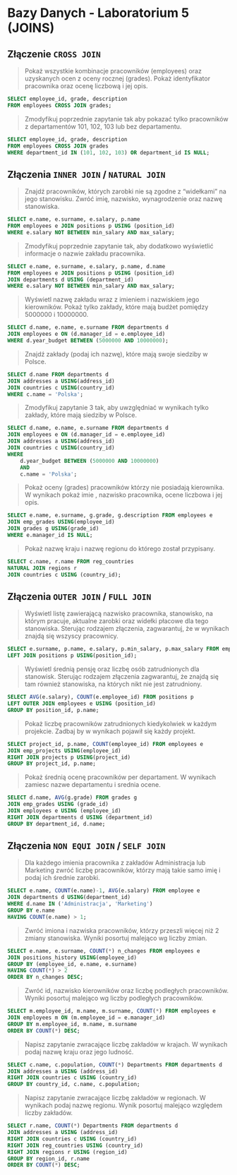 # Bazy Danych - Laboratorium 5 (JOINS)
## Złączenie `CROSS JOIN`
> Pokaż wszystkie kombinacje pracowników (employees) oraz uzyskanych
ocen z oceny rocznej (grades). Pokaż identyfikator pracownika oraz ocenę
liczbową i jej opis.
```sql
SELECT employee_id, grade, description
FROM employees CROSS JOIN grades;
```
> Zmodyfikuj poprzednie zapytanie tak aby pokazać tylko pracowników z
departamentów 101, 102, 103 lub bez departamentu.
```sql
SELECT employee_id, grade, description
FROM employees CROSS JOIN grades
WHERE department_id IN (101, 102, 103) OR department_id IS NULL;
```

## Złączenia `INNER JOIN` / `NATURAL JOIN`
> Znajdź pracowników, których zarobki nie są zgodne z “widełkami” na jego
stanowisku. Zwróć imię, nazwisko, wynagrodzenie oraz nazwę stanowiska.
```sql
SELECT e.name, e.surname, e.salary, p.name
FROM employees e JOIN positions p USING (position_id)
WHERE e.salary NOT BETWEEN min_salary AND max_salary;
```
> Zmodyfikuj poprzednie zapytanie tak, aby dodatkowo wyświetlić informacje
o nazwie zakładu pracownika.
```sql
SELECT e.name, e.surname, e.salary, p.name, d.name
FROM employees e JOIN positions p USING (position_id)
JOIN departments d USING (department_id)
WHERE e.salary NOT BETWEEN min_salary AND max_salary;
```
> Wyświetl nazwę zakładu wraz z imieniem i nazwiskiem jego kierowników.
Pokaż tylko zakłady, które mają budżet pomiędzy 5000000 i 10000000.
```sql
SELECT d.name, e.name, e.surname FROM departments d
JOIN employees e ON (d.manager_id = e.employee_id)
WHERE d.year_budget BETWEEN (5000000 AND 10000000);
```
> Znajdź zakłady (podaj ich nazwę), które mają swoje siedziby w Polsce.
```sql
SELECT d.name FROM departments d
JOIN addresses a USING(address_id)
JOIN countries c USING(country_id)
WHERE c.name = 'Polska';
```
> Zmodyfikuj zapytanie 3 tak, aby uwzględniać w wynikach tylko zakłady,
które mają siedziby w Polsce.
```sql
SELECT d.name, e.name, e.surname FROM departments d
JOIN employees e ON (d.manager_id = e.employee_id)
JOIN addresses a USING(address_id)
JOIN countries c USING(country_id)
WHERE
    d.year_budget BETWEEN (5000000 AND 10000000)
    AND
    c.name = 'Polska';
```
> Pokaż oceny (grades) pracowników którzy nie posiadają kierownika. W
wynikach pokaż imie , nazwisko pracownika, ocene liczbowa i jej opis.
```sql
SELECT e.name, e.surname, g.grade, g.description FROM employees e
JOIN emp_grades USING(employee_id)
JOIN grades g USING(grade_id)
WHERE e.manager_id IS NULL;
```
> Pokaż nazwę kraju i nazwę regionu do którego został przypisany.
```sql
SELECT c.name, r.name FROM reg_countries
NATURAL JOIN regions r
JOIN countries c USING (country_id);
```

## Złączenia `OUTER JOIN` / `FULL JOIN`
> Wyświetl listę zawierającą nazwisko pracownika, stanowisko, na którym
pracuje, aktualne zarobki oraz widełki płacowe dla tego stanowiska.
Sterując rodzajem złączenia, zagwarantuj, że w wynikach znajdą się
wszyscy pracownicy.
```sql
SELECT e.surname, p.name, e.salary, p.min_salary, p.max_salary FROM employees e
LEFT JOIN positions p USING(position_id);
```
> Wyświetl średnią pensję oraz liczbę osób zatrudnionych dla stanowisk.
Sterując rodzajem złączenia zagwarantuj, że znajdą się tam również
stanowiska, na których nikt nie jest zatrudniony.
```sql
SELECT AVG(e.salary), COUNT(e.employee_id) FROM positions p
LEFT OUTER JOIN employees e USING (position_id)
GROUP BY position_id, p.name;
```
> Pokaż liczbę pracowników zatrudnionych kiedykolwiek w każdym projekcie.
Zadbaj by w wynikach pojawił się każdy projekt.
```sql
SELECT project_id, p.name, COUNT(employee_id) FROM employees e
JOIN emp_projects USING(employee_id)
RIGHT JOIN projects p USING(project_id)
GROUP BY project_id, p.name;
```
> Pokaż średnią ocenę pracowników per departament. W wynikach zamiesc
nazwe departamentu i srednia ocene.
```sql
SELECT d.name, AVG(g.grade) FROM grades g
JOIN emp_grades USING (grade_id)
JOIN employees e USING (employee_id)
RIGHT JOIN departments d USING (department_id)
GROUP BY department_id, d.name;
```

## Złączenia `NON EQUI JOIN` / `SELF JOIN`
> Dla każdego imienia pracownika z zakładów Administracja lub Marketing zwróć
liczbę pracowników, którzy mają takie samo imię i podaj ich średnie zarobki.
```sql
SELECT e.name, COUNT(e.name)-1, AVG(e.salary) FROM employee e
JOIN departments d USING(department_id)
WHERE d.name IN ('Administracja', 'Marketing')
GROUP BY e.name
HAVING COUNT(e.name) > 1;
```
> Zwróć imiona i nazwiska pracowników, którzy przeszli więcej niż 2 zmiany
stanowiska. Wyniki posortuj malejąco wg liczby zmian.
```sql
SELECT e.name, e.surname, COUNT(*) n_changes FROM employees e
JOIN positions_history USING(employee_id)
GROUP BY (employee_id, e.name, e.surname)
HAVING COUNT(*) > 2
ORDER BY n_changes DESC;
```
> Zwróć id, nazwisko kierowników oraz liczbę podległych pracowników. Wyniki
posortuj malejąco wg liczby podległych pracowników.
```sql
SELECT m.employee_id, m.name, m.surname, COUNT(*) FROM employees e
JOIN employees m ON (m.employee_id = e.manager_id)
GROUP BY m.employee_id, m.name, m.surname
ORDER BY COUNT(*) DESC;
```
> Napisz zapytanie zwracające liczbę zakładów w krajach. W wynikach podaj
nazwę kraju oraz jego ludność.
```sql
SELECT c.name, c.population, COUNT(*) Departments FROM departments d
JOIN addresses a USING (address_id)
RIGHT JOIN countries c USING (country_id)
GROUP BY country_id, c.name, c.population;
```
> Napisz zapytanie zwracające liczbę zakładów w regionach. W wynikach podaj
nazwę regionu. Wynik posortuj malejąco względem liczby zakładów.
```sql
SELECT r.name, COUNT(*) Departments FROM departments d
JOIN addresses a USING (address_id)
RIGHT JOIN countries c USING (country_id)
RIGHT JOIN reg_countries USING (country_id)
RIGHT JOIN regions r USING (region_id)
GROUP BY region_id, r.name
ORDER BY COUNT(*) DESC;
```